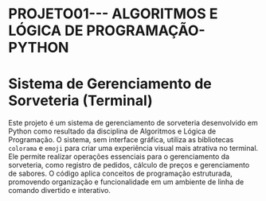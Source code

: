 # PROJETO01--- ALGORITMOS E LÓGICA DE PROGRAMAÇÃO-PYTHON

# Sistema de Gerenciamento de Sorveteria (Terminal)
Este projeto é um sistema de gerenciamento de sorveteria desenvolvido em Python como resultado da disciplina de Algoritmos e Lógica de Programação. O sistema, sem interface gráfica, utiliza as bibliotecas `colorama` e `emoji` para criar uma experiência visual mais atrativa no terminal. Ele permite realizar operações essenciais para o gerenciamento da sorveteria, como registro de pedidos, cálculo de preços e gerenciamento de sabores. O código aplica conceitos de programação estruturada, promovendo organização e funcionalidade em um ambiente de linha de comando divertido e interativo.
